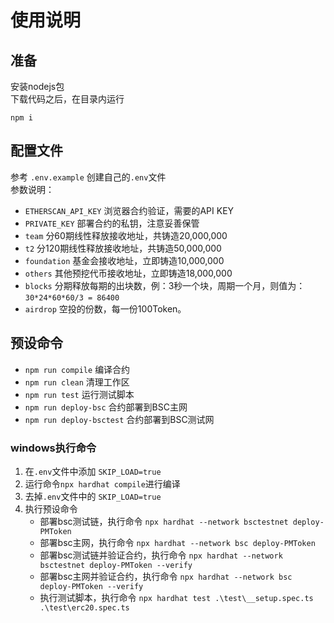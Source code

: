 # 使用说明

## 准备
安装nodejs包  
下载代码之后，在目录内运行
```shell
npm i
```

## 配置文件  
参考 ```.env.example``` 创建自己的```.env```文件  
参数说明：  
- ```ETHERSCAN_API_KEY``` 浏览器合约验证，需要的API KEY
- ```PRIVATE_KEY``` 部署合约的私钥，注意妥善保管
- ```team``` 分60期线性释放接收地址，共铸造20,000,000
- ```t2``` 分120期线性释放接收地址，共铸造50,000,000
- ```foundation``` 基金会接收地址，立即铸造10,000,000
- ```others``` 其他预挖代币接收地址，立即铸造18,000,000
- ```blocks``` 分期释放每期的出块数，例：3秒一个块，周期一个月，则值为：```30*24*60*60/3 = 86400```
- ```airdrop``` 空投的份数，每一份100Token。
  
## 预设命令
- ```npm run compile``` 编译合约
- ```npm run clean``` 清理工作区
- ```npm run test``` 运行测试脚本
- ```npm run deploy-bsc``` 合约部署到BSC主网
- ```npm run deploy-bsctest``` 合约部署到BSC测试网

### windows执行命令
1. 在```.env```文件中添加 ```SKIP_LOAD=true```
2. 运行命令```npx hardhat compile```进行编译
3. 去掉```.env```文件中的 ```SKIP_LOAD=true```
4. 执行预设命令
    - 部署bsc测试链，执行命令 ```npx hardhat --network bsctestnet deploy-PMToken```
    - 部署bsc主网，执行命令 ```npx hardhat --network bsc deploy-PMToken```
    - 部署bsc测试链并验证合约，执行命令 ```npx hardhat --network bsctestnet deploy-PMToken --verify```
    - 部署bsc主网并验证合约，执行命令 ```npx hardhat --network bsc deploy-PMToken --verify```
    - 执行测试脚本，执行命令 ```npx hardhat test .\test\__setup.spec.ts .\test\erc20.spec.ts```